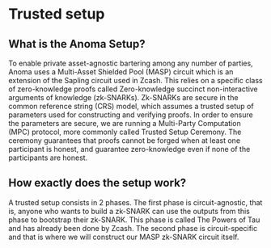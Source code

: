 # Trusted setup

## What is the Anoma Setup?
To enable private asset-agnostic bartering among any number of parties, Anoma uses a Multi-Asset Shielded Pool (MASP) circuit which is an extension of the Sapling circuit used in Zcash. This relies on a specific class of zero-knowledge proofs called Zero-knowledge succinct non-interactive arguments of knowledge (zk-SNARKs). Zk-SNARKs are secure in the common reference string (CRS) model, which assumes a trusted setup of parameters used for constructing and verifying proofs. In order to ensure the parameters are secure, we are running a Multi-Party Computation (MPC) protocol, more commonly called Trusted Setup Ceremony. The ceremony guarantees that proofs cannot be forged when at least one participant is honest, and guarantee zero-knowledge even if none of the participants are honest.

## How exactly does the setup work?
A trusted setup consists in 2 phases. The first phase is circuit-agnostic, that is, anyone who wants to build a zk-SNARK can use the outputs from this phase to bootstrap their zk-SNARK. This phase is called The Powers of Tau and has already been done by Zcash. The second phase is circuit-specific and that is where we will construct our MASP zk-SNARK circuit itself.